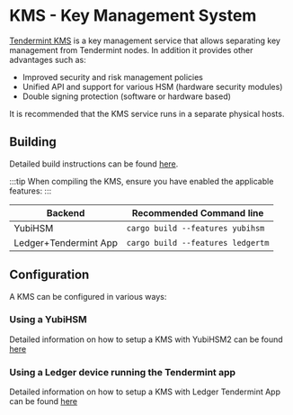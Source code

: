 <!--
order: 5
-->

# KMS - Key Management System

[Tendermint KMS](https://github.com/iqlusioninc/tmkms) is a key management service that allows separating key management from Tendermint nodes. In addition it provides other advantages such as:

- Improved security and risk management policies
- Unified API and support for various HSM (hardware security modules)
- Double signing protection (software or hardware based)

It is recommended that the KMS service runs in a separate physical hosts.

## Building

Detailed build instructions can be found [here](https://github.com/iqlusioninc/tmkms#installation).

:::tip
When compiling the KMS, ensure you have enabled the applicable features:
:::

| Backend               | Recommended Command line              |
|-----------------------|---------------------------------------|
| YubiHSM               | ```cargo build --features yubihsm```  |
| Ledger+Tendermint App | ```cargo build --features ledgertm``` |

## Configuration

A KMS can be configured in various ways:

### Using a YubiHSM
  
  Detailed information on how to setup a KMS with YubiHSM2 can be found [here](https://github.com/iqlusioninc/tmkms/blob/master/README.yubihsm.md)

### Using a Ledger device running the Tendermint app

  Detailed information on how to setup a KMS with Ledger Tendermint App can be found [here](kms_ledger.md)
